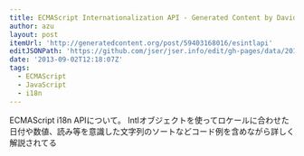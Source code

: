 ```yaml
---
title: ECMAScript Internationalization API - Generated Content by David Storey
author: azu
layout: post
itemUrl: 'http://generatedcontent.org/post/59403168016/esintlapi'
editJSONPath: 'https://github.com/jser/jser.info/edit/gh-pages/data/2013/09/index.json'
date: '2013-09-02T12:18:07Z'
tags:
  - ECMAScript
  - JavaScript
  - i18n
---
```

ECMAScript i18n APIについて。
Intlオブジェクトを使ってロケールに合わせた日付や数値、読み等を意識した文字列のソートなどコード例を含めながら詳しく解説されてる
